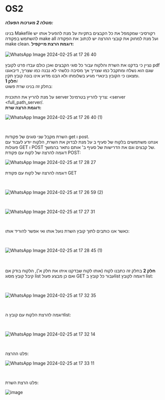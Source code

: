 # OS2

***מטלה 2 מערכות הפעלה:***<br /> <br />
בנינו Makefile רקורסיבי שמקמפל את כל הקבצים בתקיות על מנת להפעיל אותו יש להשתמש בפקודה make all ועל מנת למחוק את קובצי ההרצה יש לכתוב את הפקודה make clean.
**דוגמת הרצת מייקפיל:**   <br />
<br />
![WhatsApp Image 2024-02-25 at 17 26 40](https://github.com/yuvit256/OS2/assets/76705730/37e128ef-e6dc-498d-aeb6-a6aa0b4fed89)
<br />
<br />
נציין כי בדקנו את השרת והלקוח עבור כל סוגי הקבצים ואכן כולם עבדו פרט לקובץ pdf שגם הוא נשלח ומתקבל כמו שצריך אך מסיבה כלשהי לא נבנה כמו שצריך, דיבאגנו ומצאנו כי הקובץ בינארי מגיע בשלומתו ולא הבנו מדוע אינו בונה קובץ תקין.
<br />
**חלק 1:**<br />
בחלק זה בנינו שרת פשוט:<br /><br />
על מנת להריץ את התוכנית server צריך להריץ בטרמינל:   <server <full_path_server/. 
<br />
**דוגמת הרצה שרת:**   <br />

![WhatsApp Image 2024-02-25 at 17 26 40 (1)](https://github.com/yuvit256/OS2/assets/76705730/02ff7baf-92a9-4f35-b5bf-e445d491ce42)

<br />

השרת מקבל שני סוגים של פקודות get ו post.
<br />
אנחנו משתמשים בלקוח של סעיף ב על מנת לבדוק את השרת, הלקוח יודע לעבוד עם פעולות GET ו POST של קבצים וגם את הדרישות של סעיף ב' אותם נתאר בהמשך.
<br />
דוגמה להרצה של לקוח עם פקודת POST:
<br />

![WhatsApp Image 2024-02-25 at 17 28 27](https://github.com/yuvit256/OS2/assets/76705730/4f06b51a-c4f2-44bb-ad71-4a9821d9dac9)
<br />
<br />
דוגמה להרצה של לקוח עם פקודת GET

<br />

![WhatsApp Image 2024-02-25 at 17 26 59 (2)](https://github.com/yuvit256/OS2/assets/76705730/84380ea3-65ff-4b6a-b844-bc87e611f16c)

<br />

![WhatsApp Image 2024-02-25 at 17 27 31](https://github.com/yuvit256/OS2/assets/76705730/f125de1c-d81c-421e-9ae9-d24db364a5d7)


<br />

כאשר אנו כותבים לתוך קובץ השרת נועל אותו ואי אפשר להוריד אותו:

<br />

![WhatsApp Image 2024-02-25 at 17 28 45 (1)](https://github.com/yuvit256/OS2/assets/76705730/9af2dfbb-2048-4de0-908b-9b180bfb729f)


<br /><br />
**חלק 2**
בחלק זה כתבנו לקוח (אותו לקוח שבדקנו איתו את חלק א'), הלקוח בודק אם קיבל קובץ מסוג list ואם כן מבצע פעול GET עבור כל קובץ בlist דוגמה לקובץ list:


<br />

![WhatsApp Image 2024-02-25 at 17 32 35](https://github.com/yuvit256/OS2/assets/76705730/547d496d-0cf1-4dae-aa97-c4f01a36f94e)


<br />


דוגמה להרצת הלקוח עם קובץ הlist:

<br />

![WhatsApp Image 2024-02-25 at 17 32 14](https://github.com/yuvit256/OS2/assets/76705730/7036530e-88f8-4898-ab89-91cc7f35e6bb)


<br />

פלט ההרצה:
<br />

![WhatsApp Image 2024-02-25 at 17 33 11](https://github.com/yuvit256/OS2/assets/76705730/ddd5a809-0b60-4552-acf5-3ae2c6250d96)

<br />


פלט הרצת השרת:
<br />

![image](https://github.com/yuvit256/OS2/assets/76705730/a47c3e45-7fff-4206-87e4-c8a46c06450e)


<br />


  
  
 
 



